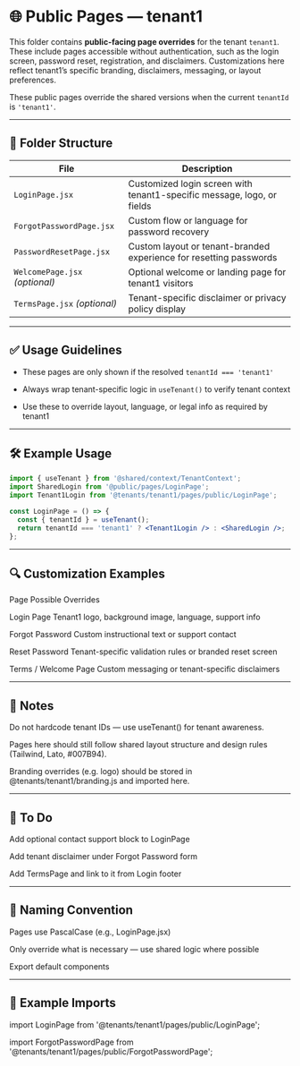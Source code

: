 # 🌐 Public Pages — tenant1

This folder contains **public-facing page overrides** for the tenant `tenant1`. These include pages accessible without authentication, such as the login screen, password reset, registration, and disclaimers. Customizations here reflect tenant1’s specific branding, disclaimers, messaging, or layout preferences.

These public pages override the shared versions when the current `tenantId` is `'tenant1'`.

---

## 📁 Folder Structure

| File                            | Description                                                             |
|---------------------------------|-------------------------------------------------------------------------|
| `LoginPage.jsx`                | Customized login screen with tenant1-specific message, logo, or fields  |
| `ForgotPasswordPage.jsx`       | Custom flow or language for password recovery                           |
| `PasswordResetPage.jsx`        | Custom layout or tenant-branded experience for resetting passwords      |
| `WelcomePage.jsx` *(optional)* | Optional welcome or landing page for tenant1 visitors                   |
| `TermsPage.jsx` *(optional)*   | Tenant-specific disclaimer or privacy policy display                    |

---

## ✅ Usage Guidelines

- These pages are only shown if the resolved `tenantId === 'tenant1'`
  
- Always wrap tenant-specific logic in `useTenant()` to verify tenant context
  
- Use these to override layout, language, or legal info as required by tenant1

---

## 🛠️ Example Usage

```jsx
import { useTenant } from '@shared/context/TenantContext';
import SharedLogin from '@public/pages/LoginPage';
import Tenant1Login from '@tenants/tenant1/pages/public/LoginPage';

const LoginPage = () => {
  const { tenantId } = useTenant();
  return tenantId === 'tenant1' ? <Tenant1Login /> : <SharedLogin />;
};
```
---

## 🔍 Customization Examples

Page	Possible Overrides

Login Page	Tenant1 logo, background image, language, support info

Forgot Password	Custom instructional text or support contact

Reset Password	Tenant-specific validation rules or branded reset screen

Terms / Welcome Page	Custom messaging or tenant-specific disclaimers

---

## 🚨 Notes

Do not hardcode tenant IDs — use useTenant() for tenant awareness.

Pages here should still follow shared layout structure and design rules (Tailwind, Lato, #007B94).

Branding overrides (e.g. logo) should be stored in @tenants/tenant1/branding.js and imported here.

---

## 🔄 To Do
 
 Add optional contact support block to LoginPage

 Add tenant disclaimer under Forgot Password form

 Add TermsPage and link to it from Login footer

---

## 🧼 Naming Convention

Pages use PascalCase (e.g., LoginPage.jsx)

Only override what is necessary — use shared logic where possible

Export default components

---

## 🧩 Example Imports

import LoginPage from '@tenants/tenant1/pages/public/LoginPage';

import ForgotPasswordPage from '@tenants/tenant1/pages/public/ForgotPasswordPage';


